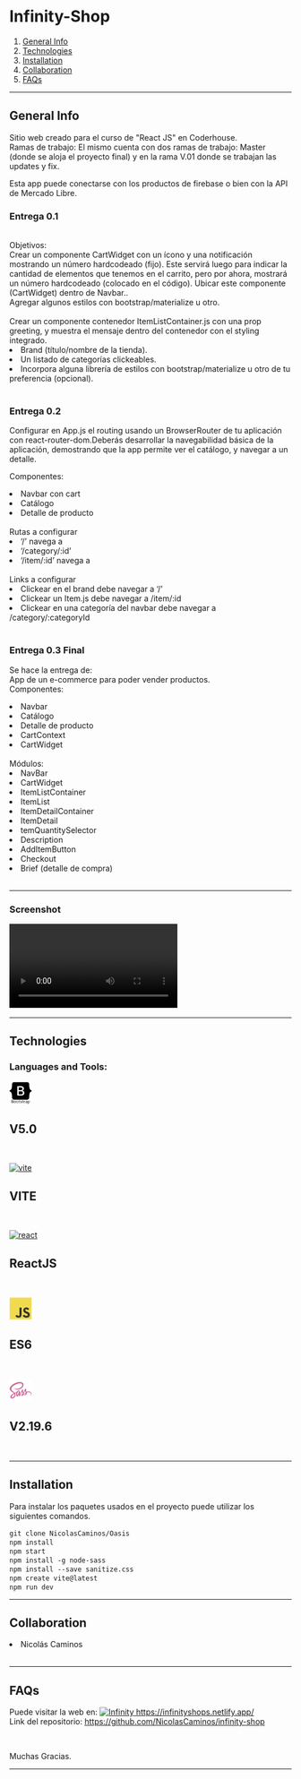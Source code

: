 # Infinity-Shop

1. [General Info](#general-info)
2. [Technologies](#technologies)
3. [Installation](#installation)
4. [Collaboration](#collaboration)
5. [FAQs](#faqs)

---

## General Info

Sitio web creado para el curso de "React JS" en Coderhouse.
</br>
Ramas de trabajo: El mismo cuenta con dos ramas de trabajo: Master (donde se aloja el proyecto final) y en la rama V.01 donde se trabajan las updates y fix.

Esta app puede conectarse con los productos de firebase o bien con la API de Mercado Libre. 
</br>

### Entrega 0.1

</br>
Objetivos:
</br>
Crear un componente CartWidget con un ícono y una notificación mostrando un número hardcodeado (fijo). Este servirá luego para indicar la cantidad de elementos que tenemos en el carrito, pero por ahora, mostrará un número hardcodeado (colocado en el código).
Ubicar este componente (CartWidget) dentro de Navbar..
</br>
Agregar algunos estilos con bootstrap/materialize u otro.
</br>
</br>
Crear un componente contenedor ItemListContainer.js con una prop greeting, y muestra el mensaje dentro del contenedor con el styling integrado.

<li>Brand (título/nombre de la tienda).</li>
<li>Un listado de categorías clickeables.</li>
<li>Incorpora alguna librería de estilos con bootstrap/materialize u otro de tu preferencia (opcional).</li>
</br>

### Entrega 0.2

Configurar en App.js el routing usando un BrowserRouter de tu aplicación con react-router-dom.Deberás desarrollar la navegabilidad básica de la aplicación, demostrando que la app permite ver el catálogo, y navegar a un detalle.

Componentes:
<li>Navbar con cart</li>
<li>Catálogo</li>
<li>Detalle de producto</li>
<br>
Rutas a configurar
<li>‘/’ navega a <ItemListContainer /> </li>
<li>‘/category/:id’  <ItemListContainer /> </li>
<li>‘/item/:id’ navega a <ItemDetailContainer /> </li>
</br>
Links a configurar
<li>Clickear en el brand debe navegar a ‘/’</li>
<li>Clickear un Item.js debe navegar a /item/:id</li>
<li>Clickear en una categoría del navbar debe navegar a /category/:categoryId </li>

</br>

### Entrega 0.3 Final

Se hace la entrega de:
</br>
App de un e-commerce para poder vender productos.
</br>
Componentes:
<li>Navbar</li>
<li>Catálogo</li>
<li>Detalle de producto</li>
<li>CartContext</li>
<li>CartWidget</li>

</br>
Módulos:
</br>
<li>NavBar</li>
<li>CartWidget</li>
<li>ItemListContainer</li>
<li>ItemList</li>
<li>ItemDetailContainer</li>
<li>ItemDetail</li>
<li>temQuantitySelector</li>
<li>Description</li>
<li>AddItemButton</li>
<li>Checkout</li>
<li>Brief (detalle de compra)</li>

</br>

---

### Screenshot


![](https://infinityshops.netlify.app/assets/video/Infinity.mp4)


---

## Technologies

<h3 align="left">Languages and Tools:</h3>
<p align="left">
<a href="https://getbootstrap.com" target="_blank" rel="noreferrer"> <img src="https://raw.githubusercontent.com/devicons/devicon/master/icons/bootstrap/bootstrap-plain-wordmark.svg" alt="bootstrap" width="40" height="40"/> </a> <h2>V5.0</h2>
</br>

<a href="https://vitejs.dev" target="_blank" rel="noreferrer"> <img src="https://vitejs.dev/logo.svg" alt="vite" width="40" height="40"/> </a> <h2>VITE</h2>
</br>

<a href="https://react.dev/" target="_blank" rel="noreferrer"> <img src="http://www.w3.org/2000/svg" alt="react" width="40" height="40"/> </a> <h2>ReactJS</h2>
</br>

<a href="https://developer.mozilla.org/en-US/docs/Web/JavaScript" target="_blank" rel="noreferrer"> <img src="https://raw.githubusercontent.com/devicons/devicon/master/icons/javascript/javascript-original.svg" alt="javascript" width="40" height="40"/> </a> <h2>ES6</h2>
</br>

<a href="https://sass-lang.com" target="_blank" rel="noreferrer"> <img src="https://raw.githubusercontent.com/devicons/devicon/master/icons/sass/sass-original.svg" alt="sass" width="40" height="40"/> </a> <h2>V2.19.6</h2></p>
</br>

---

## Installation

Para instalar los paquetes usados en el proyecto puede utilizar los siguientes comandos.

```
git clone NicolasCaminos/Oasis
npm install
npm start
npm install -g node-sass
npm install --save sanitize.css
npm create vite@latest
npm run dev

```

---

## Collaboration

<li>Nicolás Caminos</li>

</br>

---

## FAQs

Puede visitar la web en: <a href="https://infinityshops.netlify.app/" target="_blank" rel="noreferrer"> <img src="https://infinityshops.netlify.app/assets/4-edce19d1.png" alt="Infinity" width="40" height="40"/> https://infinityshops.netlify.app/</a>
</br>
Link del repositorio:
<a href="https://github.com/NicolasCaminos/infinity-shop" target="_blank" rel="noreferrer">https://github.com/NicolasCaminos/infinity-shop</a>

</br>

Muchas Gracias.
</br>

---
